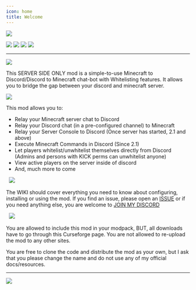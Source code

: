 ```yaml
---
icon: home
title: Welcome
---
```

![](https://cdn.firstdarkdev.xyz/docs/sdlink/simple-discord-link.png)

[![](https://img.shields.io/badge/Spigot/Bukkit-Download%20Here-yellow.svg)](https://dev.bukkit.org/projects/simple-discord-link-bot-forge-fabric-spigot) [![](https://img.shields.io/badge/Forge/Fabric-Download%20Here-yellow.svg)](https://www.curseforge.com/minecraft/mc-mods/simple-discord-link-bot-forge-fabric-spigot/) [![](https://img.shields.io/badge/Jenkins-Development%20Builds-red.svg)](https://ci.hypherionmc.me/job/Simple%20Discord%20Link/) [![](https://img.shields.io/badge/Discord-Hypherion%20Development-blue.svg)](https://discord.gg/PdVnXf9)
***
![](https://cdn.firstdarkdev.xyz/docs/sdlink/overview.png)

This SERVER SIDE ONLY mod is a simple-to-use Minecraft to Discord/Discord to Minecraft chat-bot with Whitelisting features. It allows you to bridge the gap between your discord and minecraft server.
&nbsp;

![](https://cdn.firstdarkdev.xyz/docs/sdlink/features.png)

This mod allows you to:

* Relay your Minecraft server chat to Discord
* Relay your Discord chat (in a pre-configured channel) to Minecraft
* Relay your Server Console to Discord (Once server has started, 2.1 and above)
* Execute Minecraft Commands in Discord (Since 2.1)
* Let players whitelist/unwhitelist themselves directly from Discord (Admins and persons with KICK perms can unwhitelist anyone)
* View active players on the server inside of discord
* And, much more to come

&nbsp;
![](https://cdn.firstdarkdev.xyz/docs/sdlink/get-help.png)

The WIKI should cover everything you need to know about configuring, installing or using the mod. If you find an issue, please open an [ISSUE](https://github.com/hypherionmc/sdlink/issues) or if you need anything else, you are welcome to [JOIN MY DISCORD](https://discord.gg/PdVnXf9)

&nbsp;
![](https://cdn.firstdarkdev.xyz/docs/sdlink/permissions.png)

You are allowed to include this mod in your modpack, BUT, all downloads have to go through this Curseforge page. You are not allowed to re-upload the mod to any other sites.

You are free to clone the code and distribute the mod as your own, but I ask that you please change the name and do not use any of my official docs/resources.

* * *

[![](https://cdn.firstdarkdev.xyz/docs/bh.jpg)](https://bisecthosting.com/grinched)
